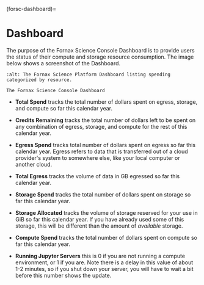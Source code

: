 (forsc-dashboard)=
# Dashboard

The purpose of the Fornax Science Console Dashboard is to provide users the status of their compute and storage resource consumption. The image below shows a screenshot of the Dashboard.

```{figure} ../_static/forsc_dashboard.png
:alt: The Fornax Science Platform Dashboard listing spending categorized by resource.

The Fornax Science Console Dashboard
```

- **Total Spend** tracks the total number of dollars spent on egress, storage, and compute so far this calendar year.

- **Credits Remaining** tracks the total number of dollars left to be spent on any combination of egress, storage, and compute for the rest of this calendar year.

- **Egress Spend** tracks total number of dollars spent on egress so far this calendar year. Egress refers to data that is transferred out of a cloud provider's system to somewhere else, like your local computer or another cloud.

- **Total Egress** tracks the volume of data in GB egressed so far this calendar year.

- **Storage Spend** tracks the total number of dollars spent on storage so far this calendar year.

- **Storage Allocated** tracks the volume of storage reserved for your use in GiB so far this calendar year. If you have already used some of this storage, this will be different than the amount of *available* storage.

- **Compute Spend** tracks the total number of dollars spent on compute so far this calendar year.

- **Running Jupyter Servers** this is 0 if you are not running a compute environment, or 1 if you are.  Note there is a delay in this value of about 1-2 minutes, so if you shut down your server, you will have to wait a bit before this number shows the update.

